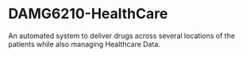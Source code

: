 # DAMG6210-HealthCare
An automated system to deliver drugs across several locations of the patients while also managing Healthcare Data.
